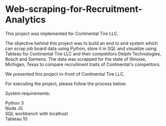 # Web-scraping-for-Recruitment-Analytics

This project was implemented for Continental Tire LLC. 

The objective behind this project was to build an end to end system which can scrap job board data using Python, store it in SQL and visualize using Tableau for Continental Tire LLC and their competitors Delphi Technologies, Bosch and Siemens. The data was scrapped for the state of Illinoise, Michigan, Texas to compare recruitment traits of Continental's competitors. 

We presented this project in-front of Continental Tire LLC. 

For executing the project, please follow the process below: 

System requirements: 

Python 3 <br>
Node JS <br>
SQL workbench with localhost <br>
Tableau 10 <br>

